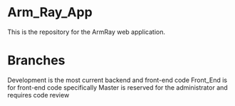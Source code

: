 # Arm_Ray_App
This is the repository for the ArmRay web application.

# Branches
Development is the most current backend and front-end code
Front_End is for front-end code specifically
Master is reserved for the administrator and requires code review
